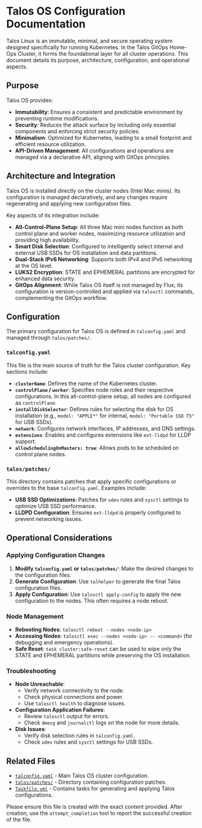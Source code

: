 # Talos OS Configuration Documentation

Talos Linux is an immutable, minimal, and secure operating system designed specifically for running Kubernetes. In the Talos GitOps Home-Ops Cluster, it forms the foundational layer for all cluster operations. This document details its purpose, architecture, configuration, and operational aspects.

## Purpose

Talos OS provides:

- **Immutability**: Ensures a consistent and predictable environment by preventing runtime modifications.
- **Security**: Reduces the attack surface by including only essential components and enforcing strict security policies.
- **Minimalism**: Optimized for Kubernetes, leading to a small footprint and efficient resource utilization.
- **API-Driven Management**: All configurations and operations are managed via a declarative API, aligning with GitOps principles.

## Architecture and Integration

Talos OS is installed directly on the cluster nodes (Intel Mac minis). Its configuration is managed declaratively, and any changes require regenerating and applying new configuration files.

Key aspects of its integration include:

- **All-Control-Plane Setup**: All three Mac mini nodes function as both control plane and worker nodes, maximizing resource utilization and providing high availability.
- **Smart Disk Selection**: Configured to intelligently select internal and external USB SSDs for OS installation and data partitions.
- **Dual-Stack IPv6 Networking**: Supports both IPv4 and IPv6 networking at the OS level.
- **LUKS2 Encryption**: STATE and EPHEMERAL partitions are encrypted for enhanced data security.
- **GitOps Alignment**: While Talos OS itself is not managed by Flux, its configuration is version-controlled and applied via `talosctl` commands, complementing the GitOps workflow.

## Configuration

The primary configuration for Talos OS is defined in `talconfig.yaml` and managed through `talos/patches/`.

### `talconfig.yaml`

This file is the main source of truth for the Talos cluster configuration. Key sections include:

- **`clusterName`**: Defines the name of the Kubernetes cluster.
- **`controlPlane` / `worker`**: Specifies node roles and their respective configurations. In this all-control-plane setup, all nodes are configured as `controlPlane`.
- **`installDiskSelector`**: Defines rules for selecting the disk for OS installation (e.g., `model: "APPLE*"` for internal, `model: "Portable SSD T5"` for USB SSDs).
- **`network`**: Configures network interfaces, IP addresses, and DNS settings.
- **`extensions`**: Enables and configures extensions like `ext-lldpd` for LLDP support.
- **`allowSchedulingOnMasters: true`**: Allows pods to be scheduled on control plane nodes.

### `talos/patches/`

This directory contains patches that apply specific configurations or overrides to the base `talconfig.yaml`. Examples include:

- **USB SSD Optimizations**: Patches for `udev` rules and `sysctl` settings to optimize USB SSD performance.
- **LLDPD Configuration**: Ensures `ext-lldpd` is properly configured to prevent networking issues.

## Operational Considerations

### Applying Configuration Changes

1. **Modify `talconfig.yaml` or `talos/patches/`**: Make the desired changes to the configuration files.
2. **Generate Configuration**: Use `talhelper` to generate the final Talos configuration files.
3. **Apply Configuration**: Use `talosctl apply-config` to apply the new configuration to the nodes. This often requires a node reboot.

### Node Management

- **Rebooting Nodes**: `talosctl reboot --nodes <node-ip>`
- **Accessing Nodes**: `talosctl exec --nodes <node-ip> -- <command>` (for debugging and emergency operations).
- **Safe Reset**: `task cluster:safe-reset` can be used to wipe only the STATE and EPHEMERAL partitions while preserving the OS installation.

### Troubleshooting

- **Node Unreachable**:
  - Verify network connectivity to the node.
  - Check physical connections and power.
  - Use `talosctl health` to diagnose issues.
- **Configuration Application Failures**:
  - Review `talosctl` output for errors.
  - Check `dmesg` and `journalctl` logs on the node for more details.
- **Disk Issues**:
  - Verify disk selection rules in `talconfig.yaml`.
  - Check `udev` rules and `sysctl` settings for USB SSDs.

## Related Files

- [`talconfig.yaml`](../../talconfig.yaml) - Main Talos OS cluster configuration.
- [`talos/patches/`](../../talos/patches/) - Directory containing configuration patches.
- [`Taskfile.yml`](../../Taskfile.yml) - Contains tasks for generating and applying Talos configurations.

Please ensure this file is created with the exact content provided. After creation, use the `attempt_completion` tool to report the successful creation of the file.
